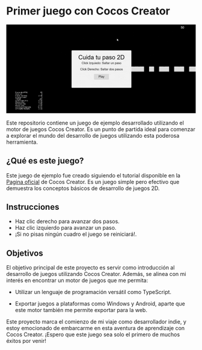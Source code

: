 # Primer juego con Cocos Creator

![Making Your First 2D Game](screenshot.gif)

Este repositorio contiene un juego de ejemplo desarrollado utilizando el motor de juegos Cocos Creator. Es un punto de partida ideal para comenzar a explorar el mundo del desarrollo de juegos utilizando esta poderosa herramienta.

## ¿Qué es este juego?
Este juego de ejemplo fue creado siguiendo el tutorial disponible en la [Pagina oficial](https://docs.cocos.com/creator/manual/en/getting-started/first-game-2d/) de Cocos Creator. Es un juego simple pero efectivo que demuestra los conceptos básicos de desarrollo de juegos 2D.

## Instrucciones
- Haz clic derecho para avanzar dos pasos.
- Haz clic izquierdo para avanzar un paso.
- ¡Si no pisas ningún cuadro el juego se reiniciará!.

## Objetivos
El objetivo principal de este proyecto es servir como introducción al desarrollo de juegos utilizando Cocos Creator. Además, se alinea con mi interés en encontrar un motor de juegos que me permita:

- Utilizar un lenguaje de programación versátil como TypeScript.

- Exportar juegos a plataformas como Windows y Android, aparte que este motor también me permite exportar para la web.

Este proyecto marca el comienzo de mi viaje como desarrollador indie, y estoy emocionado de embarcarme en esta aventura de aprendizaje con Cocos Creator. ¡Espero que este juego sea solo el primero de muchos éxitos por venir!